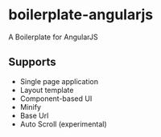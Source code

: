 # boilerplate-angularjs
A Boilerplate for AngularJS

## Supports
- Single page application
- Layout template
- Component-based UI
- Minify
- Base Url
- Auto Scroll (experimental)